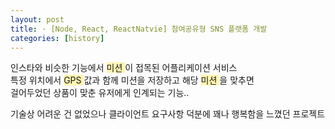 ```yaml
---
layout: post
title: · [Node, React, ReactNatvie] 참여공유형 SNS 플랫폼 개발
categories: [history]
---
```


인스타와 비슷한 기능에서 <span style="background-color:#fff5b1"> 미션 </span>이 접목된 어플리케이션 서비스   
특정 위치에서 <span style="background-color:#fff5b1"> GPS </span> 값과 함께 미션을 저장하고 해당 <span style="background-color:#fff5b1"> 미션 </span> 을 맞추면   
걸어두었던 상품이 맞춘 유저에게 인계되는 기능..   

기술상 어려운 건 없었으나 클라이언트 요구사항 덕분에 꽤나 행복함을 느꼈던 프로젝트